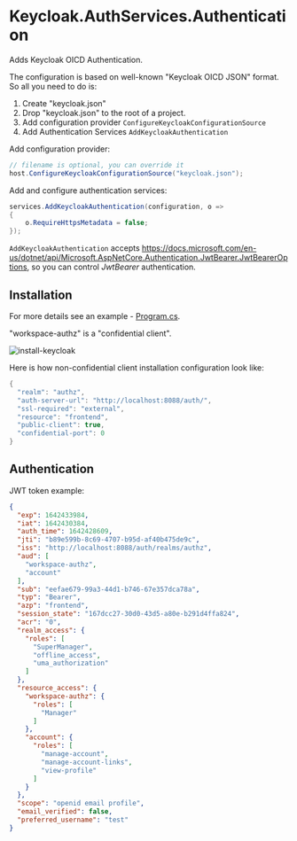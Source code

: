 ﻿# Keycloak.AuthServices.Authentication

Adds Keycloak OICD Authentication.

The configuration is based on well-known "Keycloak OICD JSON" format. So all you need to do is:

1. Create "keycloak.json"
2. Drop "keycloak.json" to the root of a project.
3. Add configuration provider `ConfigureKeycloakConfigurationSource`
4. Add Authentication Services `AddKeycloakAuthentication`

Add configuration provider:

```csharp
// filename is optional, you can override it
host.ConfigureKeycloakConfigurationSource("keycloak.json");
```

Add and configure authentication services:

```csharp
services.AddKeycloakAuthentication(configuration, o =>
{
    o.RequireHttpsMetadata = false;
});
```

`AddKeycloakAuthentication` accepts <https://docs.microsoft.com/en-us/dotnet/api/Microsoft.AspNetCore.Authentication.JwtBearer.JwtBearerOptions>, so you can control *JwtBearer* authentication.

## Installation

For more details see an example - [Program.cs](../../samples/SimpleExample/Program.cs).

"workspace-authz" is a "confidential client".

![install-keycloak](../../assets/install-keycloak.png)

Here is how non-confidential client installation configuration look like:
```csharp
{
  "realm": "authz",
  "auth-server-url": "http://localhost:8088/auth/",
  "ssl-required": "external",
  "resource": "frontend",
  "public-client": true,
  "confidential-port": 0
}
```

## Authentication

JWT token example:

```json
{
  "exp": 1642433984,
  "iat": 1642430384,
  "auth_time": 1642428609,
  "jti": "b89e599b-8c69-4707-b95d-af40b475de9c",
  "iss": "http://localhost:8088/auth/realms/authz",
  "aud": [
    "workspace-authz",
    "account"
  ],
  "sub": "eefae679-99a3-44d1-b746-67e357dca78a",
  "typ": "Bearer",
  "azp": "frontend",
  "session_state": "167dcc27-30d0-43d5-a80e-b291d4ffa824",
  "acr": "0",
  "realm_access": {
    "roles": [
      "SuperManager",
      "offline_access",
      "uma_authorization"
    ]
  },
  "resource_access": {
    "workspace-authz": {
      "roles": [
        "Manager"
      ]
    },
    "account": {
      "roles": [
        "manage-account",
        "manage-account-links",
        "view-profile"
      ]
    }
  },
  "scope": "openid email profile",
  "email_verified": false,
  "preferred_username": "test"
}
```
